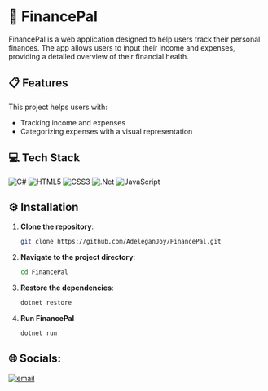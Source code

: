 # 💫 FinancePal

FinancePal is a web application designed to help users track their personal finances. The app allows users to input their income and expenses, providing a detailed overview of their financial health.

## 📋 Features

This project helps users with:
- Tracking income and expenses
- Categorizing expenses with a visual representation

## 💻 Tech Stack

![C#](https://img.shields.io/badge/c%23-%23239120.svg?style=for-the-badge&logo=csharp&logoColor=white)
![HTML5](https://img.shields.io/badge/html5-%23E34F26.svg?style=for-the-badge&logo=html5&logoColor=white)
![CSS3](https://img.shields.io/badge/css3-%231572B6.svg?style=for-the-badge&logo=css3&logoColor=white)
![.Net](https://img.shields.io/badge/.NET-5C2D91?style=for-the-badge&logo=.net&logoColor=white)
![JavaScript](https://img.shields.io/badge/javascript-%23323330.svg?style=for-the-badge&logo=javascript&logoColor=%23F7DF1E)

## ⚙️ Installation

1. **Clone the repository**:
   ```bash
   git clone https://github.com/AdeleganJoy/FinancePal.git
     ```
   
2. **Navigate to the project directory**:
   ```bash
   cd FinancePal
     ```
   
3. **Restore the dependencies**:
   ```bash
   dotnet restore
     ```
   
4. **Run FinancePal**
   ```bash
   dotnet run
   
## 🌐 Socials:
[![email](https://img.shields.io/badge/Email-D14836?logo=gmail&logoColor=white)](mailto:joyadelegan1@gmail.com) 

